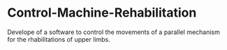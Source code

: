 Control-Machine-Rehabilitation
==============================

Develope of a software to control the movements of a parallel mechanism for the rhabilitations of upper limbs.
